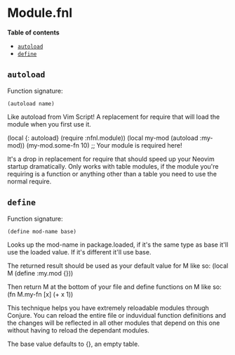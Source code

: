 # Module.fnl

**Table of contents**

- [`autoload`](#autoload)
- [`define`](#define)

## `autoload`
Function signature:

```
(autoload name)
```

Like autoload from Vim Script! A replacement for require that will load the
  module when you first use it.

  (local {: autoload} (require :nfnl.module))
  (local my-mod (autoload :my-mod))
  (my-mod.some-fn 10) ;; Your module is required here!

  It's a drop in replacement for require that should speed up your Neovim
  startup dramatically. Only works with table modules, if the module you're
  requiring is a function or anything other than a table you need to use the
  normal require.

## `define`
Function signature:

```
(define mod-name base)
```

Looks up the mod-name in package.loaded, if it's the same type as base it'll
  use the loaded value. If it's different it'll use base.

  The returned result should be used as your default value for M like so:
  (local M (define :my.mod {}))

  Then return M at the bottom of your file and define functions on M like so:
  (fn M.my-fn [x] (+ x 1))

  This technique helps you have extremely reloadable modules through Conjure.
  You can reload the entire file or induvidual function definitions and the
  changes will be reflected in all other modules that depend on this one
  without having to reload the dependant modules.

  The base value defaults to {}, an empty table.


<!-- Generated with Fenneldoc v1.0.1
     https://gitlab.com/andreyorst/fenneldoc -->
